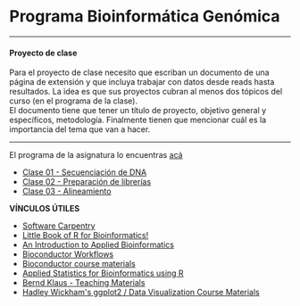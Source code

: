 # Programa Bioinformática Genómica
********

#### Proyecto de clase  

Para el proyecto de clase necesito que escriban un documento de una página de extensión y que incluya trabajar con datos desde reads hasta resultados. La idea es que sus proyectos cubran al menos dos tópicos del curso (en el programa de la clase).  
El documento tiene que tener un título de proyecto, objetivo general y específicos, metodología. Finalmente tienen que mencionar cuál es la importancia del tema que van a hacer.

********

El programa de la asignatura lo encuentras [acá](https://github.com/bioinf-geno/materials/raw/master/INB320_Bioinformática_Genómica_2017.pdf) 

- [Clase 01 - Secuenciación de DNA](https://github.com/bioinf-geno/materials/raw/master/clase01_genomics_seq.pdf)
- [Clase 02 - Preparación de librerías](https://github.com/bioinf-geno/materials/raw/master/clase02_genomics_lib.pdf)
- [Clase 03 - Alineamiento](https://github.com/bioinf-geno/materials/raw/master/clase03_genomics_aln.pdf)

**VÍNCULOS ÚTILES**

-   [Software Carpentry](http://software-carpentry.org)
-   [Little Book of R for Bioinformatics!](https://a-little-book-of-r-for-bioinformatics.readthedocs.org/en/latest/)
-   [An Introduction to Applied Bioinformatics](http://readiab.org/book/latest/)
-   [Bioconductor Workflows](https://www.bioconductor.org/help/workflows/)
-   [Bioconductor course materials](https://www.bioconductor.org/help/course-materials/)  
-   [Applied Statistics for Bioinformatics using R](https://cran.r-project.org/doc/contrib/Krijnen-IntroBioInfStatistics.pdf)  
- [Bernd Klaus - Teaching Materials](http://www-huber.embl.de/users/klaus/teaching.html%23machine-learning-predoc-course-2014)  
-  [Hadley Wickham's ggplot2 / Data Visualization Course Materials](http://had.co.nz/vanderbilt-vis/)
